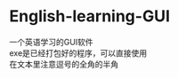 # English-learning-GUI
一个英语学习的GUI软件                 
exe是已经打包好的程序，可以直接使用            
在文本里注意逗号的全角的半角
